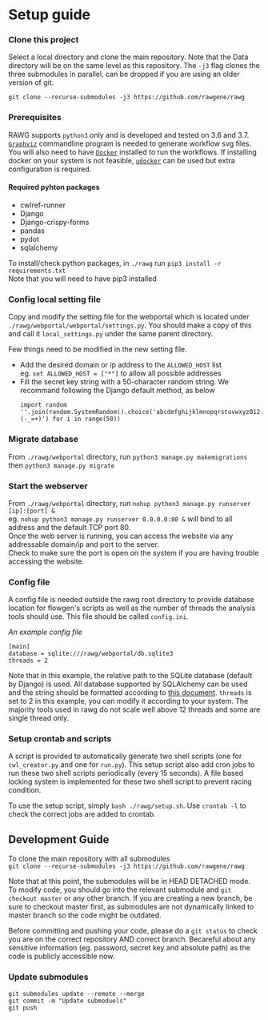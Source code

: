 # Setup guide

### Clone this project
Select a local directory and clone the main repository. Note that the Data directory will be on the same level as this repository. The `-j3` flag clones the three submodules in parallel, can be dropped if you are using an older version of git.  
  
```git clone --recurse-submodules -j3 https://github.com/rawgene/rawg```

### Prerequisites
RAWG supports `python3` only and is developed and tested on 3.6 and 3.7. [`Graphviz`](https://www.graphviz.org/download/) commandline program is needed to generate workflow svg files. You will also need to have [`Docker`](https://www.docker.com/) installed to run the workflows. If installing docker on your system is not feasible, [`udocker`](https://github.com/indigo-dc/udocker) can be used but extra configuration is required.

#### Required pyhton packages
* cwlref-runner
* Django
* Django-crispy-forms
* pandas
* pydot
* sqlalchemy

To install/check python packages, in `./rawg` run `pip3 install -r requirements.txt`  
Note that you will need to have pip3 installed

### Config local setting file
Copy and modify the setting file for the webportal which is located under `./rawg/webportal/webportal/settings.py`. You should make a copy of this and call it `local_settings.py` under the same parent directory.  
  
Few things need to be modified in the new setting file.
  * Add the desired domain or ip address to the `ALLOWED_HOST` list  
    eg. `set ALLOWED_HOST = ["*"]` to allow all possible addresses
  * Fill the secret key string with a 50-character random string. We recommand following the Django default method, as below  
    ```
    import random
    ''.join(random.SystemRandom().choice('abcdefghijklmnopqrstuvwxyz0123456789!@#$%^&*(-_=+)') for i in range(50))
    ```

### Migrate database
From `./rawg/webportal` directory, run `python3 manage.py makemigrations` then `python3 manage.py migrate`

### Start the webserver
From `./rawg/webportal` directory, run `nohup python3 manage.py runserver [ip]:[port] &`  
eg. `nohup python3 manage.py runserver 0.0.0.0:80 &` will bind to all address and the default TCP port 80.  
Once the web server is running, you can access the website via any addressable domain/ip and port to the server.  
Check to make sure the port is open on the system if you are having trouble accessing the website.  

### Config file
A config file is needed outside the rawg root directory to provide database location for flowgen's scripts as well as the number of threads the analysis tools should use. This file should be called `config.ini`.

_An example config file_
```
[main]
database = sqlite:///rawg/webportal/db.sqlite3
threads = 2
```
Note that in this example, the relative path to the SQLite database (default by Django) is used. All database supported by SQLAlchemy can be used and the string should be formatted according to [this document](https://docs.sqlalchemy.org/en/latest/core/engines.html#supported-databases). `threads` is set to 2 in this example, you can modify it according to your system. The majority tools used in rawg do not scale well above 12 threads and some are single thread only.

### Setup crontab and scripts
A script is provided to automatically generate two shell scripts (one for `cwl_creator.py` and one for `run.py`). This setup script also add cron jobs to run these two shell scripts periodically (every 15 seconds). A file based locking system is implemented for these two shell script to prevent racing condition.  
  
To use the setup script, simply `bash ./rawg/setup.sh`. Use `crontab -l` to check the correct jobs are added to crontab.

## Development Guide

To clone the main repository with all submodules  
`git clone --recurse-submodules -j3 https://github.com/rawgene/rawg`
  
Note that at this point, the submodules will be in HEAD DETACHED mode. To modify code, you should go into the relevant submodule and `git checkout master` or any other branch. If you are creating a new branch, be sure to checkout master first, as submodules are not dynamically linked to master branch so the code might be outdated.
  
Before committing and pushing your code, please do a `git status` to check you are on the correct repository AND correct branch. Becareful about any sensitive information (eg. password, secret key and absolute path) as the code is publicly accessible now.
  
### Update submodules
```
git submodules update --remote --merge
git commit -m "Update submoduels"
git push
```
